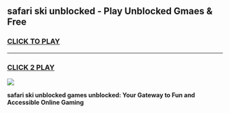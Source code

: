 
## safari ski unblocked - Play Unblocked Gmaes & Free
<h3>
<a href="https://news.freeplayer.one?title=safari_ski_unblocked&ref=23F">CLICK TO PLAY</a></h3>
<hr>

<h3>
<a href="https://news.freeplayer.one?title=safari_ski_unblocked&ref=23F">CLICK 2 PLAY</a>
  
</h3>

<a href="https://news.freeplayer.one?title=safari_ski_unblocked&ref=23F/"><img src="https://clearcache.store/games.png"></a>


**safari ski unblocked games unblocked: Your Gateway to Fun and Accessible Online Gaming**
